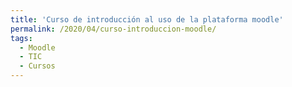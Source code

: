 ```yaml
---
title: 'Curso de introducción al uso de la plataforma moodle'
permalink: /2020/04/curso-introduccion-moodle/
tags:
  - Moodle
  - TIC
  - Cursos
---
```

